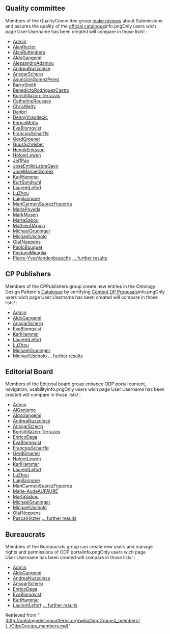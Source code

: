 ##  Quality committee


Members of the QualityCommittee group [make reviews](../Reviews/Main.md "Reviews:Main") about Submissions and assures the quality of the [official catalogue](../Catalogue/Main.md "Catalogue:Main")info.pngOnly users wich page User:Username has been created will compare in those lists! : 



* [Admin](http://ontologydesignpatterns.org/wiki/index.php?title=User:Admin&action=edit&redlink=1 "User:Admin (not yet written)")
* [AlanRector](../User/AlanRector.md "User:AlanRector")
* [AlanRuttenberg](../User/AlanRuttenberg.md "User:AlanRuttenberg")
* [AldoGangemi](../User/AldoGangemi.md "User:AldoGangemi")
* [AlessandroAdamou](../User/AlessandroAdamou.md "User:AlessandroAdamou")
* [AndreaNuzzolese](../User/AndreaNuzzolese.md "User:AndreaNuzzolese")
* [AnsgarScherp](../User/AnsgarScherp.md "User:AnsgarScherp")
* [AsuncionGomezPerez](../User/AsuncionGomezPerez.md "User:AsuncionGomezPerez")
* [BarrySmith](../User/BarrySmith.md "User:BarrySmith")
* [BenedictoRodriguezCastro](../User/BenedictoRodriguezCastro.md "User:BenedictoRodriguezCastro")
* [BorisVillazón-Terrazas](../User/BorisVillazón-Terrazas.md "User:BorisVillazón-Terrazas")
* [CatherineRoussey](../User/CatherineRoussey.md "User:CatherineRoussey")
* [ChrisWelty](../User/ChrisWelty.md "User:ChrisWelty")
* [Danbri](../User/Danbri.md "User:Danbri")
* [DennyVrandecic](../User/DennyVrandecic.md "User:DennyVrandecic")
* [EnricoMotta](../User/EnricoMotta.md "User:EnricoMotta")
* [EvaBlomqvist](../User/EvaBlomqvist.md "User:EvaBlomqvist")
* [FrancoisScharffe](../User/FrancoisScharffe.md "User:FrancoisScharffe")
* [GerdGroener](../User/GerdGroener.md "User:GerdGroener")
* [GuusSchreiber](../User/GuusSchreiber.md "User:GuusSchreiber")
* [HenrikEriksson](../User/HenrikEriksson.md "User:HenrikEriksson")
* [HolgerLewen](../User/HolgerLewen.md "User:HolgerLewen")
* [JeffPan](../User/JeffPan.md "User:JeffPan")
* [JoseEmilioLabraGayo](../User/JoseEmilioLabraGayo.md "User:JoseEmilioLabraGayo")
* [JoseManuelGomez](../User/JoseManuelGomez.md "User:JoseManuelGomez")
* [KarlHammar](../User/KarlHammar.md "User:KarlHammar")
* [KurtSandkuhl](http://ontologydesignpatterns.org/wiki/index.php?title=User:KurtSandkuhl&action=edit&redlink=1 "User:KurtSandkuhl (not yet written)")
* [LaurentLefort](../User/LaurentLefort.md "User:LaurentLefort")
* [LuZhou](../User/LuZhou.md "User:LuZhou")
* [LuigiIannone](../User/LuigiIannone.md "User:LuigiIannone")
* [MariCarmenSuarezFigueroa](../User/MariCarmenSuarezFigueroa.md "User:MariCarmenSuarezFigueroa")
* [MariaPoveda](../User/MariaPoveda.md "User:MariaPoveda")
* [MarkMusen](../User/MarkMusen.md "User:MarkMusen")
* [MartaSabou](../User/MartaSabou.md "User:MartaSabou")
* [MathieuDAquin](../User/MathieuDAquin.md "User:MathieuDAquin")
* [MichaelGruninger](../User/MichaelGruninger.md "User:MichaelGruninger")
* [MichaelUschold](../User/MichaelUschold.md "User:MichaelUschold")
* [OlafNoppens](../User/OlafNoppens.md "User:OlafNoppens")
* [PaoloBouquet](../User/PaoloBouquet.md "User:PaoloBouquet")
* [PierluigiMiraglia](../User/PierluigiMiraglia.md "User:PierluigiMiraglia")
* [Pierre-YvesVandenbussche](../User/Pierre-YvesVandenbussche.md "User:Pierre-YvesVandenbussche") [… further results](http://ontologydesignpatterns.org/wiki/Special:Ask/-5B-5BUser:%2B-5D-5D/format%3Dtemplate/template%3DGroup-20qc-20members-20row/link%3Dnone "Special:Ask/-5B-5BUser:+-5D-5D/format=template/template=Group-20qc-20members-20row/link=none")


##  CP Publishers


Members of the CPPublishers group create new entries in the Ontology Design Pattern's [Catalogue](../Catalogue/Main.md "Catalogue:Main") by certifying [Content OP Proposals](../Submissions/Main.md "Submissions:Main")info.pngOnly users wich page User:Username has been created will compare in those lists! : 



* [Admin](http://ontologydesignpatterns.org/wiki/index.php?title=User:Admin&action=edit&redlink=1 "User:Admin (not yet written)")
* [AldoGangemi](../User/AldoGangemi.md "User:AldoGangemi")
* [AnsgarScherp](../User/AnsgarScherp.md "User:AnsgarScherp")
* [EvaBlomqvist](../User/EvaBlomqvist.md "User:EvaBlomqvist")
* [KarlHammar](../User/KarlHammar.md "User:KarlHammar")
* [LaurentLefort](../User/LaurentLefort.md "User:LaurentLefort")
* [LuZhou](../User/LuZhou.md "User:LuZhou")
* [MichaelGruninger](../User/MichaelGruninger.md "User:MichaelGruninger")
* [MichaelUschold](../User/MichaelUschold.md "User:MichaelUschold") [… further results](http://ontologydesignpatterns.org/wiki/Special:Ask/-5B-5BUser:%2B-5D-5D/format%3Dtemplate/template%3DGroup-20cp-20members-20row/link%3Dnone "Special:Ask/-5B-5BUser:+-5D-5D/format=template/template=Group-20cp-20members-20row/link=none")


##  Editorial Board


Members of the Editorial board group enhance ODP portal content, navigation, usabilityinfo.pngOnly users wich page User:Username has been created will compare in those lists! : 



* [Admin](http://ontologydesignpatterns.org/wiki/index.php?title=User:Admin&action=edit&redlink=1 "User:Admin (not yet written)")
* [AlGanjemo](../User/AlGanjemo.md "User:AlGanjemo")
* [AldoGangemi](../User/AldoGangemi.md "User:AldoGangemi")
* [AndreaNuzzolese](../User/AndreaNuzzolese.md "User:AndreaNuzzolese")
* [AnsgarScherp](../User/AnsgarScherp.md "User:AnsgarScherp")
* [BorisVillazón-Terrazas](../User/BorisVillazón-Terrazas.md "User:BorisVillazón-Terrazas")
* [EnricoDaga](../User/EnricoDaga.md "User:EnricoDaga")
* [EvaBlomqvist](../User/EvaBlomqvist.md "User:EvaBlomqvist")
* [FrancoisScharffe](../User/FrancoisScharffe.md "User:FrancoisScharffe")
* [GerdGroener](../User/GerdGroener.md "User:GerdGroener")
* [HolgerLewen](../User/HolgerLewen.md "User:HolgerLewen")
* [KarlHammar](../User/KarlHammar.md "User:KarlHammar")
* [LaurentLefort](../User/LaurentLefort.md "User:LaurentLefort")
* [LuZhou](../User/LuZhou.md "User:LuZhou")
* [LuigiIannone](../User/LuigiIannone.md "User:LuigiIannone")
* [MariCarmenSuarezFigueroa](../User/MariCarmenSuarezFigueroa.md "User:MariCarmenSuarezFigueroa")
* [Marie-AudeAUFAURE](../User/Marie-AudeAUFAURE.md "User:Marie-AudeAUFAURE")
* [MartaSabou](../User/MartaSabou.md "User:MartaSabou")
* [MichaelGruninger](../User/MichaelGruninger.md "User:MichaelGruninger")
* [MichaelUschold](../User/MichaelUschold.md "User:MichaelUschold")
* [OlafNoppens](../User/OlafNoppens.md "User:OlafNoppens")
* [PascalHitzler](../User/PascalHitzler.md "User:PascalHitzler") [… further results](http://ontologydesignpatterns.org/wiki/Special:Ask/-5B-5BUser:%2B-5D-5D/format%3Dtemplate/template%3DGroup-20eb-20members-20row/link%3Dnone "Special:Ask/-5B-5BUser:+-5D-5D/format=template/template=Group-20eb-20members-20row/link=none")


##  Bureaucrats


Members of the Bureaucrats group can create new users and manage rights and permissions of ODP portalinfo.pngOnly users wich page User:Username has been created will compare in those lists! : 



* [Admin](http://ontologydesignpatterns.org/wiki/index.php?title=User:Admin&action=edit&redlink=1 "User:Admin (not yet written)")
* [AldoGangemi](../User/AldoGangemi.md "User:AldoGangemi")
* [AndreaNuzzolese](../User/AndreaNuzzolese.md "User:AndreaNuzzolese")
* [AnsgarScherp](../User/AnsgarScherp.md "User:AnsgarScherp")
* [EnricoDaga](../User/EnricoDaga.md "User:EnricoDaga")
* [EvaBlomqvist](../User/EvaBlomqvist.md "User:EvaBlomqvist")
* [KarlHammar](../User/KarlHammar.md "User:KarlHammar")
* [LaurentLefort](../User/LaurentLefort.md "User:LaurentLefort") [… further results](http://ontologydesignpatterns.org/wiki/Special:Ask/-5B-5BUser:%2B-5D-5D/format%3Dtemplate/template%3DGroup_bureau_members_row/link%3Dnone "Special:Ask/-5B-5BUser:+-5D-5D/format=template/template=Group bureau members row/link=none")




Retrieved from "[http://ontologydesignpatterns.org/wiki/Odp:Groups\_members](../Odp/Groups_members.md)"